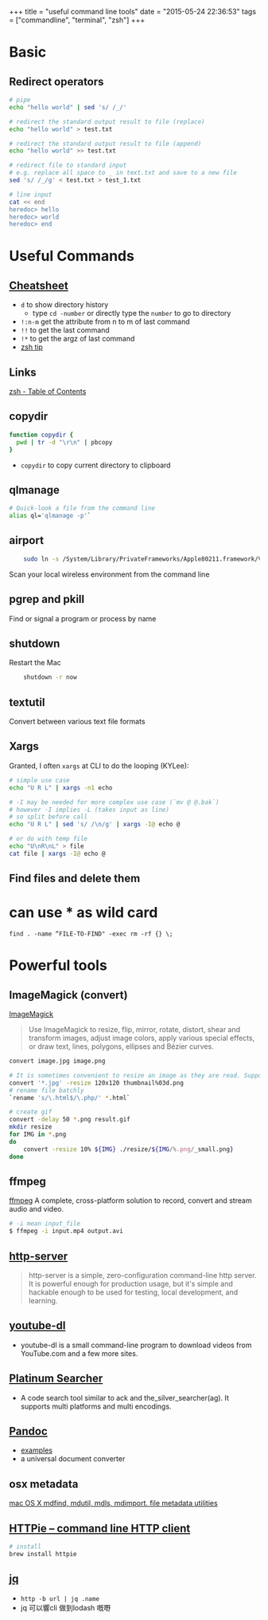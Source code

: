+++
title = "useful command line tools"
date = "2015-05-24 22:36:53"
tags = ["commandline", "terminal", "zsh"]
+++

# Basic
## Redirect operators

```sh
# pipe
echo "hello world" | sed 's/ /_/'

# redirect the standard output result to file (replace)
echo "hello world" > test.txt

# redirect the standard output result to file (append)
echo "hello world" >> test.txt

# redirect file to standard input
# e.g. replace all space to _ in text.txt and save to a new file
sed 's/ /_/g' < test.txt > test_1.txt

# line input
cat << end
heredoc> hello
heredoc> world
heredoc> end
```

# Useful Commands
## [Cheatsheet](http://floss.zoomquiet.io/data/20120129165222/index.html)
- `d` to show directory history
  - type `cd -number` or directly type the `number` to go to directory
- `!:n-m` get the attribute from n to m of last command
- `!!` to get the last command
- `!*` to get the argz of last command
- [zsh tip](http://www.zzapper.co.uk/zshtips.html)

## Links
[zsh - Table of Contents](http://www.cs.elte.hu/zsh-manual/zsh_toc.html)

## copydir
```sh
function copydir {
  pwd | tr -d "\r\n" | pbcopy
}
```

- `copydir` to copy current directory to clipboard

## qlmanage

```sh
# Quick-look a file from the command line
alias ql='qlmanage -p'`
```

## airport
```sh
    sudo ln -s /System/Library/PrivateFrameworks/Apple80211.framework/Versions/Current/Resources/airport /usr/sbin/airport`
```

Scan your local wireless environment from the command line

## pgrep and pkill

Find or signal a program or process by name

## shutdown

Restart the Mac
```sh
    shutdown -r now
```
## textutil

Convert between various text file formats

## Xargs

Granted, I often `xargs`  at CLI to do the looping (KYLee):

```sh
# simple use case
echo "U R L" | xargs -n1 echo

# -I may be needed for more complex use case (`mv @ @.bak`)
# however -I implies -L (takes input as line)
# so split before call
echo "U R L" | sed 's/ /\n/g' | xargs -I@ echo @

# or do with temp file
echo "U\nR\nL" > file
cat file | xargs -I@ echo @
```

## Find files and delete them

# can use * as wild card

```
find . -name “FILE-TO-FIND" -exec rm -rf {} \;
```

# Powerful tools
## ImageMagick (convert)

[ImageMagick](http://www.imagemagick.org/script/command-line-processing.php)

> Use ImageMagick to resize, flip, mirror, rotate, distort, shear and transform images, adjust image colors, apply various special effects, or draw text, lines, polygons, ellipses and Bézier curves.

```sh
convert image.jpg image.png
```

```sh
# It is sometimes convenient to resize an image as they are read. Suppose you have hundreds of large JPEG images you want to convert to a sequence of PNG thumbails:
convert '*.jpg' -resize 120x120 thumbnail%03d.png
# rename file batchly
`rename 's/\.html$/\.php/' *.html`

# create gif
convert -delay 50 *.png result.gif
mkdir resize
for IMG in *.png
do
    convert -resize 10% ${IMG} ./resize/${IMG/%.png/_small.png}
done
```

## ffmpeg

[ffmpeg](https://www.ffmpeg.org/)
A complete, cross-platform solution to record, convert and stream audio and video.

```sh
# -i mean input_file
$ ffmpeg -i input.mp4 output.avi
```

## [http-server](https://www.npmjs.com/package/http-server)
> http-server is a simple, zero-configuration command-line http server. It is powerful enough for production usage, but it's simple and hackable enough to be used for testing, local development, and learning.

## [youtube-dl](http://rg3.github.io/youtube-dl/)
- youtube-dl is a small command-line program to download videos from YouTube.com and a few more sites.

## [Platinum Searcher](https://github.com/monochromegane/the_platinum_searcher)
- A code search tool similar to ack and the_silver_searcher(ag). It supports multi platforms and multi encodings.

## [Pandoc](http://johnmacfarlane.net/pandoc/index.html)
- [examples](http://johnmacfarlane.net/pandoc/demos.html)
- a universal document converter

## osx metadata

[mac OS X mdfind, mdutil, mdls, mdimport. file metadata utilities](http://real-world-systems.com/docs/mdfind.1.html)

## [HTTPie – command line HTTP client](https://httpie.org/)
```sh
# install
brew install httpie
```

## [jq](https://stedolan.github.io/jq/)
- `http -b url | jq .name`
- jq 可以響cli 做到lodash 嘅嘢

